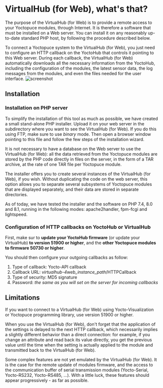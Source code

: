 VirtualHub (for Web), what's that?
==================================

The purpose of the VirtualHub (for Web) is to provide a remote access to your Yoctopuce modules, 
through Internet. It is therefore a software that must be installed on a Web server. 
You can install it on any reasonably up-to-date standard PHP host, by following the procedure 
described below.

To connect a Yoctopuce system to the VirtualHub (for Web), you just need to configure an HTTP 
callback on the YoctoHub that controls it pointing to this Web server. During each callback,
the VirtualHub (for Web) automatically downloads all the necessary information from the 
YoctoHub, including the configuration of the modules, the latest sensor data, the log 
messages from the modules, and even the files needed for the user interface.
![screenshot](https://www.yoctopuce.com/pubarchive/2022-11/vhub4web-device-list-big_1.png)

## Installation

### Installation on PHP server

To simplify the installation of this tool as much as possible, we have created a small 
stand-alone PHP installer. Upload it on your web server in the subdirectory where you
want to see the VirtualHub (for Web). If you do this using FTP, make sure to use 
<i>binary</i> mode. Then open a browser window pointing to this file and follow the
few steps of the installation wizard.

It is not necessary to have a database on the Web server to use the VirtualHub (for Web): 
all the data retrieved from the Yoctopuce modules are stored by the PHP code directly in 
files on the server, in the form of a TAR archive, at the rate of one TAR file per 
Yoctopuce module.

The installer offers you to create several instances of the VirtualHub (for Web), 
if you wish. Without duplicating the code on the web server, this option allows 
you to separate several subsystems of Yoctopuce modules that are displayed 
separately, and their data are stored in separate directories.

As of today, we have tested the installer and the software on PHP 7.4, 8.0 and 8.1,
running in the following modes: apache2handler, fpm-fcgi and lightspeed.

### Configuration of HTTP callbacks on YoctoHub or VirtualHub

First, make sur to **update your YoctoHub firmware** (or
update your VirtualHub) **to version 51900 or higher**, and the **other Yoctopuce modules to
firmware 50730 or higher**.

You should then configure your outgoing callbacks as follow:
1. Type of callback: Yocto-API callback
2. Callback URL: *_virtualhub-4web_instance_path_*/HTTPCallback
3. Type of security: MD5 signature
4. Password: *the same as you will set on the server for incoming callbacks*

## Limitations

If you want to connect to a VirtualHub (for Web) using Yocto-Visualization or
Yoctopuce programming library, use version 51900 or higher.

When you use the VirtualHub (for Web), don't forget that the application of the settings 
is delayed to the next HTTP callback, which necessarily implies a slightly different 
behavior than a direct connection: for example, if you change an attribute and read 
back its value directly, you get the previous value until the time when the setting 
is actually applied to the module and transmitted back to the VirtualHub (for Web).

Some complex features are not yet emulated by the VirtualHub (for Web). It is the 
case for the remote update of modules firmware, and the access to the communication 
buffer of serial transmission modules (Yocto-Serial, Yocto-RS232, Yocto-RS485, ...). 
With a little luck, these features should appear progressively - as far as possible.

